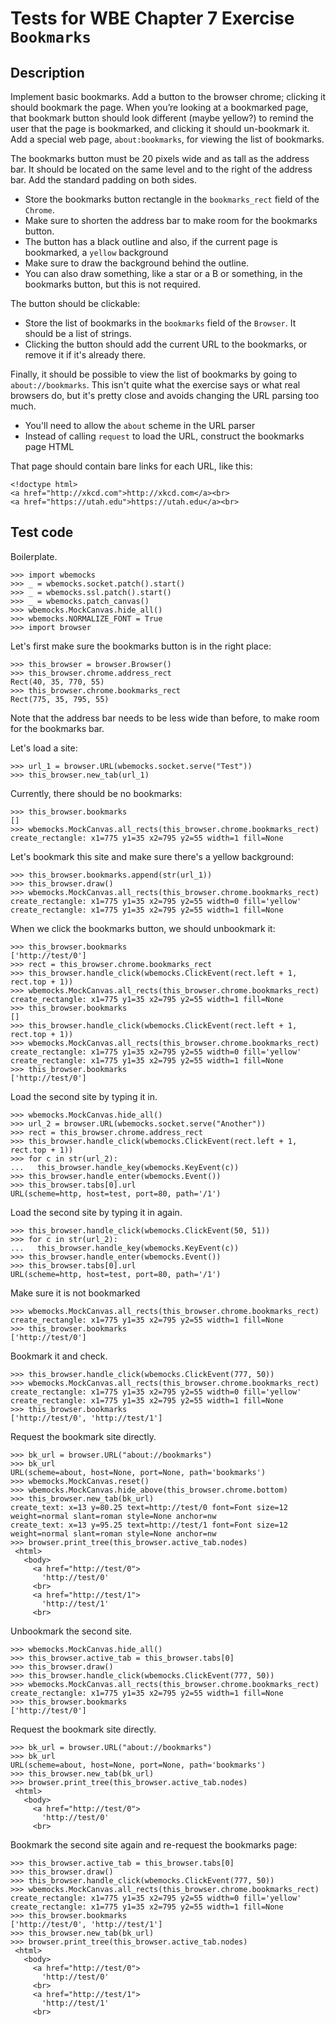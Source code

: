 Tests for WBE Chapter 7 Exercise `Bookmarks`
=======================

Description
-----------

Implement basic bookmarks. Add a button to the browser chrome;
clicking it should bookmark the page. When you’re looking at a
bookmarked page, that bookmark button should look different (maybe
yellow?) to remind the user that the page is bookmarked, and clicking
it should un-bookmark it. Add a special web page, `about:bookmarks`, for
viewing the list of bookmarks.

The bookmarks button must be 20 pixels wide and as tall as the address
bar. It should be located on the same level and to the right of the
address bar. Add the standard padding on both sides.

- Store the bookmarks button rectangle in the `bookmarks_rect` field
  of the `Chrome`.
- Make sure to shorten the address bar to make room for the bookmarks
  button.
- The button has a black outline and also, if the current page is
  bookmarked, a `yellow` background
- Make sure to draw the background behind the outline.
- You can also draw something, like a star or a B or something, in the
  bookmarks button, but this is not required.

The button should be clickable:

- Store the list of bookmarks in the `bookmarks` field of the
  `Browser`. It should be a list of strings.
- Clicking the button should add the current URL to the bookmarks, or
  remove it if it's already there.

Finally, it should be possible to view the list of bookmarks by going
to `about://bookmarks`. This isn't quite what the exercise says or
what real browsers do, but it's pretty close and avoids changing the
URL parsing too much.

- You'll need to allow the `about` scheme in the URL parser
- Instead of calling `request` to load the URL, construct the
  bookmarks page HTML

That page should contain bare links for each URL, like this:

```
<!doctype html>
<a href="http://xkcd.com">http://xkcd.com</a><br>
<a href="https://utah.edu">https://utah.edu</a><br>
```


Test code
---------

Boilerplate.

    >>> import wbemocks
    >>> _ = wbemocks.socket.patch().start()
    >>> _ = wbemocks.ssl.patch().start()
    >>> _ = wbemocks.patch_canvas()
    >>> wbemocks.MockCanvas.hide_all()
    >>> wbemocks.NORMALIZE_FONT = True
    >>> import browser

Let's first make sure the bookmarks button is in the right place:

    >>> this_browser = browser.Browser()
    >>> this_browser.chrome.address_rect
    Rect(40, 35, 770, 55)
    >>> this_browser.chrome.bookmarks_rect
    Rect(775, 35, 795, 55)

Note that the address bar needs to be less wide than before, to make
room for the bookmarks bar. 

Let's load a site:

    >>> url_1 = browser.URL(wbemocks.socket.serve("Test"))
    >>> this_browser.new_tab(url_1)

Currently, there should be no bookmarks:

    >>> this_browser.bookmarks
    []
    >>> wbemocks.MockCanvas.all_rects(this_browser.chrome.bookmarks_rect)
    create_rectangle: x1=775 y1=35 x2=795 y2=55 width=1 fill=None

Let's bookmark this site and make sure there's a yellow background:

    >>> this_browser.bookmarks.append(str(url_1))
    >>> this_browser.draw()
    >>> wbemocks.MockCanvas.all_rects(this_browser.chrome.bookmarks_rect)
    create_rectangle: x1=775 y1=35 x2=795 y2=55 width=0 fill='yellow'
    create_rectangle: x1=775 y1=35 x2=795 y2=55 width=1 fill=None

When we click the bookmarks button, we should unbookmark it:

    >>> this_browser.bookmarks
    ['http://test/0']
    >>> rect = this_browser.chrome.bookmarks_rect
    >>> this_browser.handle_click(wbemocks.ClickEvent(rect.left + 1, rect.top + 1))
    >>> wbemocks.MockCanvas.all_rects(this_browser.chrome.bookmarks_rect)
    create_rectangle: x1=775 y1=35 x2=795 y2=55 width=1 fill=None
    >>> this_browser.bookmarks
    []
    >>> this_browser.handle_click(wbemocks.ClickEvent(rect.left + 1, rect.top + 1))
    >>> wbemocks.MockCanvas.all_rects(this_browser.chrome.bookmarks_rect)
    create_rectangle: x1=775 y1=35 x2=795 y2=55 width=0 fill='yellow'
    create_rectangle: x1=775 y1=35 x2=795 y2=55 width=1 fill=None
    >>> this_browser.bookmarks
    ['http://test/0']

Load the second site by typing it in.

    >>> wbemocks.MockCanvas.hide_all()
    >>> url_2 = browser.URL(wbemocks.socket.serve("Another"))
    >>> rect = this_browser.chrome.address_rect
    >>> this_browser.handle_click(wbemocks.ClickEvent(rect.left + 1, rect.top + 1))
    >>> for c in str(url_2):
    ...   this_browser.handle_key(wbemocks.KeyEvent(c))
    >>> this_browser.handle_enter(wbemocks.Event())
    >>> this_browser.tabs[0].url
    URL(scheme=http, host=test, port=80, path='/1')

Load the second site by typing it in again.

    >>> this_browser.handle_click(wbemocks.ClickEvent(50, 51))
    >>> for c in str(url_2):
    ...   this_browser.handle_key(wbemocks.KeyEvent(c))
    >>> this_browser.handle_enter(wbemocks.Event())
    >>> this_browser.tabs[0].url
    URL(scheme=http, host=test, port=80, path='/1')

Make sure it is not bookmarked

    >>> wbemocks.MockCanvas.all_rects(this_browser.chrome.bookmarks_rect)
    create_rectangle: x1=775 y1=35 x2=795 y2=55 width=1 fill=None
    >>> this_browser.bookmarks
    ['http://test/0']

Bookmark it and check.

    >>> this_browser.handle_click(wbemocks.ClickEvent(777, 50))
    >>> wbemocks.MockCanvas.all_rects(this_browser.chrome.bookmarks_rect)
    create_rectangle: x1=775 y1=35 x2=795 y2=55 width=0 fill='yellow'
    create_rectangle: x1=775 y1=35 x2=795 y2=55 width=1 fill=None
    >>> this_browser.bookmarks
    ['http://test/0', 'http://test/1']

Request the bookmark site directly.

    >>> bk_url = browser.URL("about://bookmarks")
    >>> bk_url
    URL(scheme=about, host=None, port=None, path='bookmarks')
    >>> wbemocks.MockCanvas.reset()
    >>> wbemocks.MockCanvas.hide_above(this_browser.chrome.bottom)
    >>> this_browser.new_tab(bk_url)
    create_text: x=13 y=80.25 text=http://test/0 font=Font size=12 weight=normal slant=roman style=None anchor=nw
    create_text: x=13 y=95.25 text=http://test/1 font=Font size=12 weight=normal slant=roman style=None anchor=nw
    >>> browser.print_tree(this_browser.active_tab.nodes)
     <html>
       <body>
         <a href="http://test/0">
           'http://test/0'
         <br>
         <a href="http://test/1">
           'http://test/1'
         <br>

Unbookmark the second site.

    >>> wbemocks.MockCanvas.hide_all()
    >>> this_browser.active_tab = this_browser.tabs[0]
    >>> this_browser.draw()
    >>> this_browser.handle_click(wbemocks.ClickEvent(777, 50))
    >>> wbemocks.MockCanvas.all_rects(this_browser.chrome.bookmarks_rect)
    create_rectangle: x1=775 y1=35 x2=795 y2=55 width=1 fill=None
    >>> this_browser.bookmarks
    ['http://test/0']

Request the bookmark site directly.

    >>> bk_url = browser.URL("about://bookmarks")
    >>> bk_url
    URL(scheme=about, host=None, port=None, path='bookmarks')
    >>> this_browser.new_tab(bk_url)
    >>> browser.print_tree(this_browser.active_tab.nodes)
     <html>
       <body>
         <a href="http://test/0">
           'http://test/0'
         <br>

Bookmark the second site again and re-request the bookmarks page:

    >>> this_browser.active_tab = this_browser.tabs[0]
    >>> this_browser.draw()
    >>> this_browser.handle_click(wbemocks.ClickEvent(777, 50))
    >>> wbemocks.MockCanvas.all_rects(this_browser.chrome.bookmarks_rect)
    create_rectangle: x1=775 y1=35 x2=795 y2=55 width=0 fill='yellow'
    create_rectangle: x1=775 y1=35 x2=795 y2=55 width=1 fill=None
    >>> this_browser.bookmarks
    ['http://test/0', 'http://test/1']
    >>> this_browser.new_tab(bk_url)
    >>> browser.print_tree(this_browser.active_tab.nodes)
     <html>
       <body>
         <a href="http://test/0">
           'http://test/0'
         <br>
         <a href="http://test/1">
           'http://test/1'
         <br>
